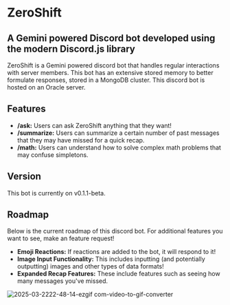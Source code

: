 # ZeroShift

## A Gemini powered Discord bot developed using the modern Discord.js library

ZeroShift is a Gemini powered discord bot that handles regular interactions with server members.  This bot has an extensive stored memory to better formulate responses, stored in a MongoDB cluster.  This discord bot is hosted on an Oracle server.

## Features

- **/ask:** Users can ask ZeroShift anything that they want!
- **/summarize:** Users can summarize a certain number of past messages that they may have missed for a quick recap.
- **/math:** Users can understand how to solve complex math problems that may confuse simpletons.

## Version

This bot is currently on v0.1.1-beta.

## Roadmap

Below is the current roadmap of this discord bot.  For additional features you want to see, make an feature request!

- **Emoji Reactions:** If reactions are added to the bot, it will respond to it!
- **Image Input Functionality:** This includes inputting (and potentially outputting) images and other types of data formats!
- **Expanded Recap Features:** These include features such as seeing how many messages you've missed.

![2025-03-2222-48-14-ezgif com-video-to-gif-converter](https://github.com/user-attachments/assets/7c59cc30-9d22-41e2-b60e-0f1d0f809e5c)
